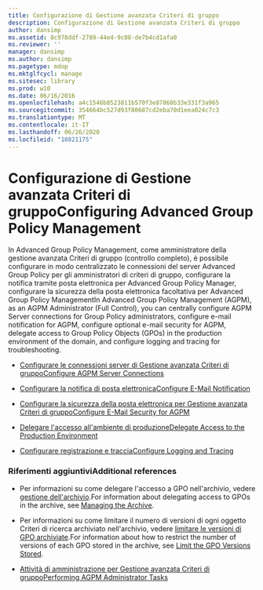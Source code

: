 ```yaml
---
title: Configurazione di Gestione avanzata Criteri di gruppo
description: Configurazione di Gestione avanzata Criteri di gruppo
author: dansimp
ms.assetid: 8c978ddf-2789-44e4-9c08-de7b4cd1afa0
ms.reviewer: ''
manager: dansimp
ms.author: dansimp
ms.pagetype: mdop
ms.mktglfcycl: manage
ms.sitesec: library
ms.prod: w10
ms.date: 06/16/2016
ms.openlocfilehash: a4c1546b8523811b570f3e87868b33e331f3a965
ms.sourcegitcommit: 354664bc527d93f80687cd2eba70d1eea024c7c3
ms.translationtype: MT
ms.contentlocale: it-IT
ms.lasthandoff: 06/26/2020
ms.locfileid: "10821175"
---
```

# <span data-ttu-id="76af7-103">Configurazione di Gestione avanzata Criteri di gruppo</span><span class="sxs-lookup"><span data-stu-id="76af7-103">Configuring Advanced Group Policy Management</span></span>


<span data-ttu-id="76af7-104">In Advanced Group Policy Management, come amministratore della gestione avanzata Criteri di gruppo (controllo completo), è possibile configurare in modo centralizzato le connessioni del server Advanced Group Policy per gli amministratori di criteri di gruppo, configurare la notifica tramite posta elettronica per Advanced Group Policy Manager, configurare la sicurezza della posta elettronica facoltativa per Advanced Group Policy Management</span><span class="sxs-lookup"><span data-stu-id="76af7-104">In Advanced Group Policy Management (AGPM), as an AGPM Administrator (Full Control), you can centrally configure AGPM Server connections for Group Policy administrators, configure e-mail notification for AGPM, configure optional e-mail security for AGPM, delegate access to Group Policy Objects (GPOs) in the production environment of the domain, and configure logging and tracing for troubleshooting.</span></span>

-   [<span data-ttu-id="76af7-105">Configurare le connessioni server di Gestione avanzata Criteri di gruppo</span><span class="sxs-lookup"><span data-stu-id="76af7-105">Configure AGPM Server Connections</span></span>](configure-agpm-server-connections-agpm40.md)

-   [<span data-ttu-id="76af7-106">Configurare la notifica di posta elettronica</span><span class="sxs-lookup"><span data-stu-id="76af7-106">Configure E-Mail Notification</span></span>](configure-e-mail-notification-agpm40.md)

-   [<span data-ttu-id="76af7-107">Configurare la sicurezza della posta elettronica per Gestione avanzata Criteri di gruppo</span><span class="sxs-lookup"><span data-stu-id="76af7-107">Configure E-Mail Security for AGPM</span></span>](configure-e-mail-security-for-agpm-agpm40.md)

-   [<span data-ttu-id="76af7-108">Delegare l'accesso all'ambiente di produzione</span><span class="sxs-lookup"><span data-stu-id="76af7-108">Delegate Access to the Production Environment</span></span>](delegate-access-to-the-production-environment-agpm40.md)

-   [<span data-ttu-id="76af7-109">Configurare registrazione e traccia</span><span class="sxs-lookup"><span data-stu-id="76af7-109">Configure Logging and Tracing</span></span>](configure-logging-and-tracing-agpm40.md)

### <span data-ttu-id="76af7-110">Riferimenti aggiuntivi</span><span class="sxs-lookup"><span data-stu-id="76af7-110">Additional references</span></span>

-   <span data-ttu-id="76af7-111">Per informazioni su come delegare l'accesso a GPO nell'archivio, vedere [gestione dell'archivio](managing-the-archive-agpm40.md).</span><span class="sxs-lookup"><span data-stu-id="76af7-111">For information about delegating access to GPOs in the archive, see [Managing the Archive](managing-the-archive-agpm40.md).</span></span>

-   <span data-ttu-id="76af7-112">Per informazioni su come limitare il numero di versioni di ogni oggetto Criteri di ricerca archiviato nell'archivio, vedere [limitare le versioni di GPO archiviate](limit-the-gpo-versions-stored-agpm40.md).</span><span class="sxs-lookup"><span data-stu-id="76af7-112">For information about how to restrict the number of versions of each GPO stored in the archive, see [Limit the GPO Versions Stored](limit-the-gpo-versions-stored-agpm40.md).</span></span>

-   [<span data-ttu-id="76af7-113">Attività di amministrazione per Gestione avanzata Criteri di gruppo</span><span class="sxs-lookup"><span data-stu-id="76af7-113">Performing AGPM Administrator Tasks</span></span>](performing-agpm-administrator-tasks-agpm40.md)

 

 





